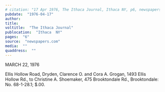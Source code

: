 ```yaml
---
# citation: "17 Apr 1976, The Ithaca Journal, Ithaca NY, p6, newspapers.com."
pubdate:  "1976-04-17"
author: 
title: 
voltitle:  "The Ithaca Journal"
publocation:  "Ithaca  NY"
pages:  "6"
source:  "newspapers.com"
media:  ""
quaddress:  ""
---
```

MARCH 22, 1976 

Ellis Hollow Road, Dryden, Clarence O. and Cora A. Grogan, 1493 Ellis Hollow Rd., to Christine A. Shoemaker, 475 Brooktondale Rd., Brooktondale: No. 68-1-28.1; $.00.

